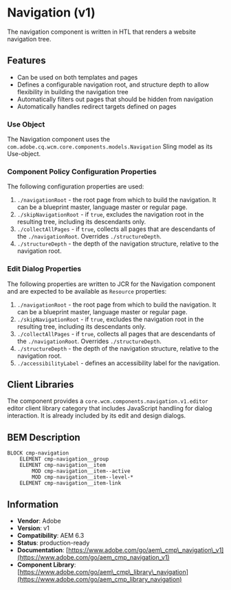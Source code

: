 <!--
Copyright 2017 Adobe

Licensed under the Apache License, Version 2.0 (the "License");
you may not use this file except in compliance with the License.
You may obtain a copy of the License at

    http://www.apache.org/licenses/LICENSE-2.0

Unless required by applicable law or agreed to in writing, software
distributed under the License is distributed on an "AS IS" BASIS,
WITHOUT WARRANTIES OR CONDITIONS OF ANY KIND, either express or implied.
See the License for the specific language governing permissions and
limitations under the License.
-->

Navigation (v1)
====
The navigation component is written in HTL that renders a website navigation tree.

## Features
* Can be used on both templates and pages
* Defines a configurable navigation root, and structure depth to allow flexibility in building the navigation tree
* Automatically filters out pages that should be hidden from navigation
* Automatically handles redirect targets defined on pages

### Use Object
The Navigation component uses the `com.adobe.cq.wcm.core.components.models.Navigation` Sling model as its Use-object.

### Component Policy Configuration Properties
The following configuration properties are used:

1. `./navigationRoot` - the root page from which to build the navigation. It can be a blueprint master, language master or regular page.
2. `./skipNavigationRoot` - if `true`, excludes the navigation root in the resulting tree, including its descendants only.
3. `./collectAllPages` - if `true`, collects all pages that are descendants of the `./navigationRoot`. Overrides `./structureDepth`.
4. `./structureDepth` - the depth of the navigation structure, relative to the navigation root.

### Edit Dialog Properties
The following properties are written to JCR for the Navigation component and are expected to be available as `Resource` properties:

1. `./navigationRoot` - the root page from which to build the navigation. It can be a blueprint master, language master or regular page.
2. `./skipNavigationRoot` - if `true`, excludes the navigation root in the resulting tree, including its descendants only.
3. `./collectAllPages` - if `true`, collects all pages that are descendants of the `./navigationRoot`. Overrides `./structureDepth`.
4. `./structureDepth` - the depth of the navigation structure, relative to the navigation root.
5. `./accessibilityLabel` - defines an accessibility label for the navigation.

## Client Libraries
The component provides a `core.wcm.components.navigation.v1.editor` editor client library category that includes
JavaScript handling for dialog interaction. It is already included by its edit and design dialogs.

## BEM Description
```
BLOCK cmp-navigation
    ELEMENT cmp-navigation__group
    ELEMENT cmp-navigation__item
        MOD cmp-navigation__item--active
        MOD cmp-navigation__item--level-*
    ELEMENT cmp-navigation__item-link
```

## Information
* **Vendor**: Adobe
* **Version**: v1
* **Compatibility**: AEM 6.3
* **Status**: production-ready
* **Documentation**: [https://www.adobe.com/go/aem\_cmp\_navigation\_v1](https://www.adobe.com/go/aem_cmp_navigation_v1)
* **Component Library**: [https://www.adobe.com/go/aem\_cmp\_library\_navigation](https://www.adobe.com/go/aem_cmp_library_navigation)
